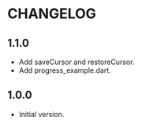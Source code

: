 # CHANGELOG

## 1.1.0

- Add saveCursor and restoreCursor.
- Add progress_example.dart.

## 1.0.0

- Initial version.
